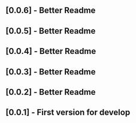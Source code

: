 ## [0.0.6] - Better Readme
## [0.0.5] - Better Readme
## [0.0.4] - Better Readme
## [0.0.3] - Better Readme
## [0.0.2] - Better Readme
## [0.0.1] - First version for develop
